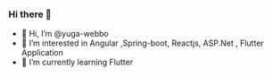 ### Hi there 👋
- 👋 Hi, I’m @yuga-webbo
- 👀 I’m interested in Angular ,Spring-boot, Reactjs, ASP.Net , Flutter Application
- 🌱 I’m currently learning Flutter



<!--
**yuga-web/yuga-web** is a ✨ _special_ ✨ repository because its `README.md` (this file) appears on your GitHub profile.

Here are some ideas to get you started:

- 🔭 I’m currently working on ...
- 🌱 I’m currently learning ...
- 👯 I’m looking to collaborate on ...
- 🤔 I’m looking for help with ...
- 💬 Ask me about ...
- 📫 How to reach me: ...
- 😄 Pronouns: ...
- ⚡ Fun fact: ...
-->
